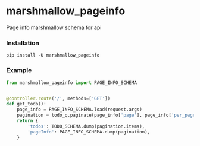 # marshmallow_pageinfo

Page info marshmallow schema for api


### Installation

`pip install -U marshmallow_pageinfo`


### Example


```python
from marshmallow_pageinfo import PAGE_INFO_SCHEMA


@controller.route('/', methods=['GET'])
def get_todo():
	page_info = PAGE_INFO_SCHEMA.load(request.args)
	pagination = todo_q.paginate(page_info['page'], page_info['per_page'])
	return {
		'todos': TODO_SCHEMA.dump(pagination.items),
		'pageInfo': PAGE_INFO_SCHEMA.dump(pagination),
	}
```
